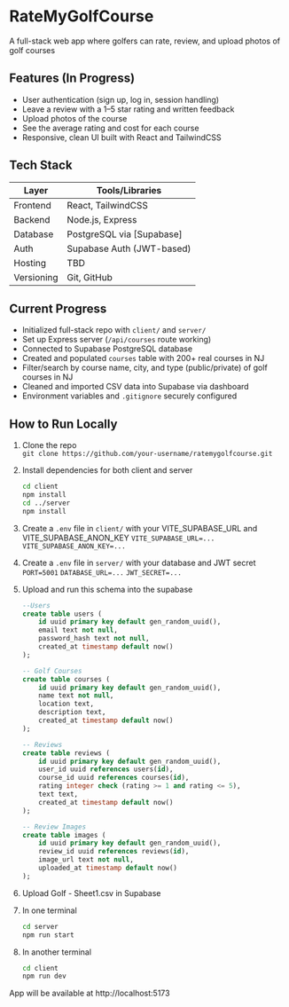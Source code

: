 # RateMyGolfCourse

A full-stack web app where golfers can rate, review, and upload photos of golf courses 

## Features (In Progress)

- User authentication (sign up, log in, session handling)
- Leave a review with a 1–5 star rating and written feedback
- Upload photos of the course
- See the average rating and cost for each course
- Responsive, clean UI built with React and TailwindCSS

##  Tech Stack

| Layer        | Tools/Libraries                                                                 |
|--------------|----------------------------------------------------------------------------------|
| Frontend     | React, TailwindCSS                                                              |
| Backend      | Node.js, Express                                                                |
| Database     | PostgreSQL via [Supabase]                                                       |
| Auth         | Supabase Auth (JWT-based)                                                       |
| Hosting      | TBD                                                                             |
| Versioning   | Git, GitHub 

## Current Progress

- Initialized full-stack repo with `client/` and `server/`
- Set up Express server (`/api/courses` route working)
- Connected to Supabase PostgreSQL database
- Created and populated `courses` table with 200+ real courses in NJ
- Filter/search by course name, city, and type (public/private) of golf courses in NJ
- Cleaned and imported CSV data into Supabase via dashboard
- Environment variables and `.gitignore` securely configured

## How to Run Locally

1. Clone the repo  
   `git clone https://github.com/your-username/ratemygolfcourse.git`

2. Install dependencies for both client and server  
   ```bash
   cd client
   npm install
   cd ../server
   npm install
3. Create a `.env` file in `client/` with your VITE_SUPABASE_URL and VITE_SUPABASE_ANON_KEY
    `VITE_SUPABASE_URL=...`
    `VITE_SUPABASE_ANON_KEY=...`

4. Create a `.env` file in `server/` with your database and JWT secret
    `PORT=5001`
    `DATABASE_URL=...`
    `JWT_SECRET=...`

5. Upload and run this schema into the supabase
    ```sql
    --Users
    create table users (
        id uuid primary key default gen_random_uuid(),
        email text not null,
        password_hash text not null,
        created_at timestamp default now()
    );

    -- Golf Courses
    create table courses (
        id uuid primary key default gen_random_uuid(),
        name text not null,
        location text,
        description text,
        created_at timestamp default now()
    );

    -- Reviews
    create table reviews (
        id uuid primary key default gen_random_uuid(),
        user_id uuid references users(id),
        course_id uuid references courses(id),
        rating integer check (rating >= 1 and rating <= 5),
        text text,
        created_at timestamp default now()
    );

    -- Review Images
    create table images (
        id uuid primary key default gen_random_uuid(),
        review_id uuid references reviews(id),
        image_url text not null,
        uploaded_at timestamp default now()
    );

6. Upload Golf - Sheet1.csv in Supabase

7. In one terminal
    ```bash
    cd server
    npm run start

8. In another terminal
    ```bash
    cd client
    npm run dev

App will be available at http://localhost:5173
